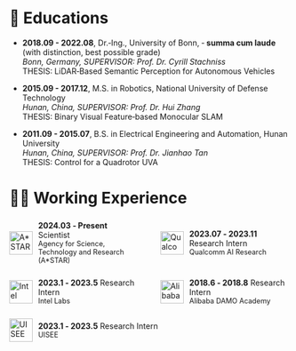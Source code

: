<span id="educations"></span>

# 📖 Educations
- **2018.09 - 2022.08**, Dr.‑Ing., University of Bonn,  ‑ <strong>summa cum laude</strong> (with distinction, best possible grade)<br>
  _Bonn, Germany, SUPERVISOR: Prof. Dr. Cyrill Stachniss_<br>
  THESIS: LiDAR‑Based Semantic Perception for Autonomous Vehicles

- **2015.09 - 2017.12**, M.S. in Robotics, National University of Defense Technology<br>
  _Hunan, China, SUPERVISOR: Prof. Dr. Hui Zhang_<br>
  THESIS: Binary Visual Feature‑based Monocular SLAM

- **2011.09 - 2015.07**, B.S. in Electrical Engineering and Automation, Hunan University<br>
  _Hunan, China, SUPERVISOR: Prof. Dr. Jianhao Tan_<br>
  THESIS: Control for a Quadrotor UVA

<span id="experience"></span>
# 👨‍🔧 Working Experience


<div style="display: flex; justify-content: space-between; gap: 40px; margin: 24px 0;">

  <div style="display: flex; align-items: center; flex: 1;">
    <img src="https://sj-li.github.io/images/logos/astar.jpeg" alt="A*STAR" style="height: 3em; margin-right: 10px;">
    <div>
      <strong>2024.03 ‑ Present</strong> Scientist<br>
      <span style="font-size: 90%;">Agency for Science, Technology and Research (A*STAR)</span>
    </div>
  </div>

  <!-- 右侧经历 -->
  <div style="display: flex; align-items: center; flex: 1;">
    <img src="https://sj-li.github.io/images/logos/qualcomm.jpeg" alt="Qualcomm" style="height: 3em; margin-right: 10px;">
    <div>
      <strong>2023.07 ‑ 2023.11</strong> Research Intern<br>
      <span style="font-size: 90%;">Qualcomm AI Research</span>
    </div>
  </div>

</div>


<div style="display: flex; justify-content: space-between; gap: 40px; margin: 24px 0;">

  <div style="display: flex; align-items: center; flex: 1;">
    <img src="https://sj-li.github.io/images/logos/intel.jpeg" alt="Intel" style="height: 3em; margin-right: 10px;">
    <div>
      <strong>2023.1 ‑ 2023.5</strong> Research Intern<br>
      <span style="font-size: 90%;">Intel Labs</span>
    </div>
  </div>

  <!-- 右侧经历 -->
  <div style="display: flex; align-items: center; flex: 1;">
    <img src="https://sj-li.github.io/images/logos/alibaba.jpeg" alt="Alibaba" style="height: 3em; margin-right: 10px;">
    <div>
      <strong>2018.6 ‑ 2018.8</strong> Research Intern<br>
      <span style="font-size: 90%;">Alibaba DAMO Academy</span>
    </div>
  </div>

</div>


<div style="display: flex; justify-content: space-between; gap: 40px; margin: 24px 0;">

  <div style="display: flex; align-items: center; flex: 1;">
    <img src="https://sj-li.github.io/images/logos/uisee.jpeg" alt="UISEE" style="height: 3em; margin-right: 10px;">
    <div>
      <strong>2023.1 ‑ 2023.5</strong> Research Intern<br>
      <span style="font-size: 90%;">UISEE</span>
    </div>
  </div>


</div>


<!-- <script type="text/javascript" id="clustrmaps" src="//clustrmaps.com/map_v2.js?d=Bmh5caoqsoBzhkM4US0IEvmg-GE-3BRI0uWzGKOg1ow&cl=ffffff&w=a"></script> -->

<div style="text-align: center; transform: scale(0.6); transform-origin: center;">
  <script type="text/javascript" id="clustrmaps" src="//clustrmaps.com/map_v2.js?d=Bmh5caoqsoBzhkM4US0IEvmg-GE-3BRI0uWzGKOg1ow&cl=ffffff&w=a"></script>
</div>
  
<!-- ## RESEARCH COMMITTEE MEMBERSHIP
- <p style="margin: 0; line-height: 1.2;">
  <strong>2022.09 ‑ Present</strong> Associate Editor <br>
  <span style="font-size: 90%;">IEEE Robotics and Automation Letters (RA‑L) </span>
  </p>
- <p style="margin: 0; line-height: 1.2;">
  <strong>2023, 2024, 2025</strong> Associate Editor <br>
  <span style="font-size: 90%;">IEEE Intl. Conf. on Robotics & Automation (ICRA) </span>
  </p>
- <p style="margin: 0; line-height: 1.2;">
  <strong>2023, 2024</strong> Associate Editor <br>
  <span style="font-size: 90%;">IEEE/RSJ Intl. Conf. on Intelligent Robots & Systems (IROS) </span>
  </p>
- <p style="margin: 0; line-height: 1.2;">
  <strong>2019.07 ‑ 2023.07</strong> Technical Committee <br>
  <span style="font-size: 90%;">RoboCup Rescue Robot League </span>
  </p> -->


<!-- <div style="float: left;">
  <script type="text/javascript" id="clustrmaps" src="//cdn.clustrmaps.com/map_v2.js?cl=080808&w=400&t=tt&d=Rb-iP8f5--b43X14KVkJwMa0-GzAr8QqOIuZinWaTII&co=ffffff&cmo=3acc3a&cmn=ff5353&ct=808080"></script>
</div> -->
